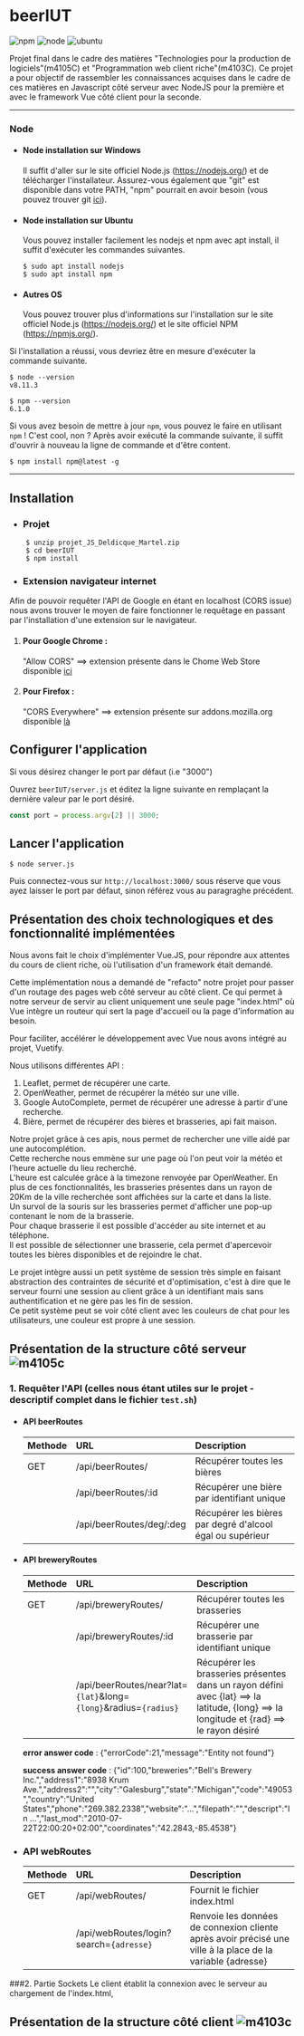 # beerIUT
 ![npm](https://img.shields.io/badge/npm-6.14.5-blue) 
 ![node](https://img.shields.io/badge/node-12.16.3-brightgreen)
 ![ubuntu](https://img.shields.io/badge/ubuntu-18.04-red)

 
 
Projet final dans le cadre des matières "Technologies pour la production de logiciels"(m4105C) et "Programmation web client riche"(m4103C).
Ce projet a pour objectif de rassembler les connaissances acquises dans le cadre de ces matières en Javascript côté serveur avec NodeJS pour la première
et avec le framework Vue côté client pour la seconde.

---

### Node
- #### Node installation sur Windows

  Il suffit d'aller sur le site officiel Node.js (https://nodejs.org/) et de télécharger l'installateur.
  Assurez-vous également que "git" est disponible dans votre PATH, "npm" pourrait en avoir besoin (vous pouvez trouver git [ici](https://git-scm.com/)).

- #### Node installation sur Ubuntu

  Vous pouvez installer facilement les nodejs et npm avec apt install, il suffit d'exécuter les commandes suivantes.

      $ sudo apt install nodejs
      $ sudo apt install npm

- #### Autres OS
  Vous pouvez trouver plus d'informations sur l'installation sur le site officiel Node.js (https://nodejs.org/) et le site officiel NPM (https://npmjs.org/).

Si l'installation a réussi, vous devriez être en mesure d'exécuter la commande suivante.

    $ node --version
    v8.11.3

    $ npm --version
    6.1.0

Si vous avez besoin de mettre à jour `npm`, vous pouvez le faire en utilisant `npm` ! C'est cool, non ? Après avoir exécuté la commande suivante, il suffit d'ouvrir à nouveau la ligne de commande et d'être content.
    
    $ npm install npm@latest -g


---

## Installation
- ### Projet

```shell script
    $ unzip projet_JS_Deldicque_Martel.zip
    $ cd beerIUT
    $ npm install
```
    
- ### Extension navigateur internet

Afin de pouvoir requêter l'API de Google en étant en localhost (CORS issue) nous avons trouver le moyen de faire fonctionner 
le requêtage en passant par l'installation d'une extension sur le navigateur.

1. #### Pour Google Chrome : 
    "Allow CORS" ==> extension présente dans le Chome Web Store disponible [ici](https://chrome.google.com/webstore/detail/allow-cors-access-control/lhobafahddgcelffkeicbaginigeejlf?hl=fr)
2. #### Pour Firefox : 
    "CORS Everywhere" ==> extension présente sur addons.mozilla.org disponible [là](https://addons.mozilla.org/fr/firefox/addon/cors-everywhere/?src=search)

## Configurer l'application
Si vous désirez changer le port par défaut (i.e "3000") 

Ouvrez `beerIUT/server.js` et éditez la ligne suivante en remplaçant la dernière valeur par le port désiré. 

```javascript
const port = process.argv[2] || 3000;
```

## Lancer l'application

    $ node server.js

Puis connectez-vous sur `http://localhost:3000/` sous réserve que vous ayez laisser le port par défaut, 
sinon référez vous au paragraghe précédent.

## Présentation des choix technologiques et des fonctionnalité implémentées
Nous avons fait le choix d'implémenter Vue.JS, pour répondre aux attentes du cours de client riche, où l'utilisation d'un framework était demandé.

Cette implémentation nous a demandé de "refacto" notre projet pour passer d'un routage des pages web côté serveur au côté client. Ce qui permet à notre serveur de servir au client uniquement une seule page "index.html" où Vue intègre un routeur qui sert la page d'accueil ou la page d'information au besoin.

Pour faciliter, accélérer le développement avec Vue nous avons intégré au projet, Vuetify.

Nous utilisons différentes API :
1. Leaflet, permet de récupérer une carte.
2. OpenWeather, permet de récupérer la météo sur une ville.
3. Google AutoComplete, permet de récupérer une adresse à partir d'une recherche.
4. Bière, permet de récupérer des bières et brasseries, api fait maison.

Notre projet grâce à ces apis, nous permet de rechercher une ville aidé par une autocomplétion.<br>
Cette recherche nous emmène sur une page où l'on peut voir la météo et l'heure actuelle du lieu recherché.<br>
L'heure est calculée grâce à la timezone renvoyée par OpenWeather.
En plus de ces fonctionnalités, les brasseries présentes dans un rayon de 20Km de la ville recherchée sont affichées sur la carte et dans la liste.<br>
Un survol de la souris sur les brasseries permet d'afficher une pop-up contenant le nom de la brasserie.<br>
Pour chaque brasserie il est possible d'accéder au site internet et au téléphone.<br>
Il est possible de sélectionner une brasserie, cela permet d'apercevoir toutes les bières disponibles et de rejoindre le chat.

Le projet intègre aussi un petit système de session très simple en faisant abstraction des contraintes de sécurité et d'optimisation, c'est à dire que le serveur fourni une session au client grâce à un identifiant mais sans authentification et ne gère pas les fin de session.<br>
Ce petit système peut se voir côté client avec les couleurs de chat pour les utilisateurs, une couleur est propre à une session.

## Présentation de la structure côté serveur ![m4105c](https://img.shields.io/badge/Serveur-m4105c-green)

### 1. Requêter l'API (celles nous étant utiles sur le projet - descriptif complet dans le fichier `test.sh`)
- #### API beerRoutes
    
    |  Methode  |          URL             | Description                                               |
    |:----------|:-------------------------| :---------------------------------------------------------|
    | GET       | /api/beerRoutes/         | Récupérer toutes les bières                               |
    |           | /api/beerRoutes/:id      | Récupérer une bière par identifiant unique                |
    |           | /api/beerRoutes/deg/:deg | Récupérer les bières par degré d'alcool égal ou supérieur |
    
- #### API breweryRoutes
    
    |  Methode  |          URL                | Description                     |
    |:----------|:----------------------------| :-------------------------------|
    | GET       | /api/breweryRoutes/         | Récupérer toutes les brasseries |
    |           | /api/breweryRoutes/:id      | Récupérer une brasserie par identifiant unique |
    |           | /api/beerRoutes/near?lat=`{lat}`&long=`{long}`&radius=`{radius}` | Récupérer les brasseries présentes dans un rayon défini avec {lat} ==> la latitude, {long} ==> la longitude et {rad} ==> le rayon désiré |
    
    **error answer code** : {"errorCode":21,"message":"Entity not found"}
    
    **success answer code** : {"id":100,"breweries":"Bell's Brewery Inc.","address1":"8938 Krum Ave.","address2":"","city":"Galesburg","state":"Michigan","code":"49053","country":"United States","phone":"269.382.2338","website":"...","filepath":"","descript":"In ...","last_mod":"2010-07-22T22:00:20+02:00","coordinates":"42.2843,-85.4538"}
    
- ### API webRoutes
    
    |  Methode  |            URL          | Description                   |
    |:----------|:------------------------| :-----------------------------|
    | GET       | /api/webRoutes/         | Fournit le fichier index.html |
    |           | /api/webRoutes/login?search=`{adresse}`      | Renvoie les données de connexion cliente après avoir précisé une ville à la place de la variable {adresse} |
    

###2. Partie Sockets
Le client établit la connexion avec le serveur au chargement de l'index.html, 

## Présentation de la structure côté client ![m4103c](https://img.shields.io/badge/Client-m4103c-yellow)


